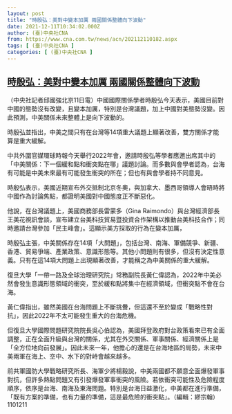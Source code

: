 ```yaml
---
layout: post
title: "時殷弘：美對中變本加厲 兩國關係整體向下波動"
date: 2021-12-11T10:34:02.000Z
author: (臺)中央社CNA
from: https://www.cna.com.tw/news/acn/202112110182.aspx
tags: [ (臺)中央社CNA ]
categories: [ (臺)中央社CNA ]
---
```

<!--1639218842000-->
[時殷弘：美對中變本加厲 兩國關係整體向下波動](https://www.cna.com.tw/news/acn/202112110182.aspx)
------

<div>
<div></div><div><p>（中央社記者邱國強北京11日電）中國國際關係學者時殷弘今天表示，美國目前對中國的態勢沒有改變，且變本加厲，特別是台灣議題，加上中國對美態勢沒變。因此預測，中美關係未來整體上是向下波動的。</p><p>時殷弘並指出，中美之間只有在台灣等14項重大議題上顯著改善，雙方關係才能算是重大緩解。</p><p>中共外圍官媒環球時報今天舉行2022年會，邀請時殷弘等學者應邀出席其中的「中美關係：下一個緩和點和衝突點在哪」議題討論。而多數與會學者認為，台海有可能是中美未來最有可能發生衝突的所在；但也有與會學者持不同意見。</p><p>時殷弘表示，美國近期宣布外交抵制北京冬奧，與加拿大、墨西哥領導人會晤時將中國作為討論焦點，都證明美國對中國態度正不斷惡化。</p><p>他說，在台灣議題上，美國商務部長雷蒙多（Gina Raimondo）與台灣經濟部長王美花視訊會談，宣布建立台美科技貿易暨投資合作架構以推動台美科技合作；同時邀請台灣參加「民主峰會」。這顯示美方採取的行為在變本加厲，</p><p>時殷弘主張，中美關係存在14項「大問題」，包括台灣、南海、軍備競爭、新疆、香港、貿易爭端、產業政策、意識形態等。其他小問題則有很多，但沒有決定性意義。只有在這14項大問題上出現顯著改善，才能稱之為中美關係的重大緩解。</p><p>復旦大學「一帶一路及全球治理研究院」常務副院長黃仁偉認為，2022年中美必然會發生意識形態領域的衝突，至於緩和點將集中在經濟領域，但衝突點不會在台海。</p><p>黃仁偉指出，雖然美國在台海問題上不斷挑釁，但這還不至於變成「戰略性對抗」，因此2022年不太可能發生重大的台海危機。</p><p>但復旦大學國際問題研究院院長吳心伯認為，美國拜登政府對台政策看來已有全面調整，正在全面升級與台灣的關係，尤其在外交關係、軍事關係、經濟關係上是「全方位地向前發展」。因此未來一年，他擔心的還是在台海地區的局勢，未來中美兩軍在海上、空中、水下的對峙會越來越多。</p><p>前共軍國防大學戰略研究所長、海軍少將楊毅說，中美兩國都不願意全面爆發軍事對抗，但許多熱點問題又有引發爆發軍事衝突的風險。若依衝突可能性及危險程度順序，依序是台海、南海及東海問題。特別是台海日益激化，中美都在進行準備，「既有方案的準備，也有力量的準備，這是最危險的衝突點」。（編輯：繆宗翰）1101211</p></div>
</div>
